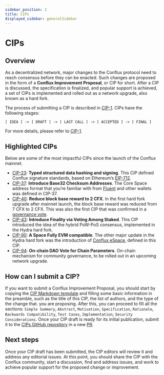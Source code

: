 ```yaml
---
sidebar_position: 2
title: CIPs
displayed_sidebar: generalSidebar
---
```


# CIPs

## Overview

As a decentralized network, major changes to the Conflux protocol need to reach consensus before they can be enacted. Such changes are proposed in the form of a **Conflux Improvement Proposal**, or CIP for short. After a CIP is discussed, the specification is finalized, and popular support is achieved, a set of CIPs is implemented and rolled out as a network upgrade, also known as a hard fork.

The process of submitting a CIP is described in [CIP-1](https://github.com/Conflux-Chain/CIPs/blob/master/CIPs/cip-1.md). CIPs have the following stages:

```
[ IDEA ] -> [ DRAFT ] -> [ LAST CALL ] -> [ ACCEPTED ] -> [ FINAL ]
```

For more details, please refer to [CIP-1](https://github.com/Conflux-Chain/CIPs/blob/master/CIPs/cip-1.md).

## Highlighted CIPs

Below are some of the most impactful CIPs since the launch of the Conflux mainnet.

- [CIP-23](https://github.com/Conflux-Chain/CIPs/blob/master/CIPs/cip-23.md): **Typed structured data hashing and signing**. This CIP defined Conflux signature standards, based on Ethereum’s [EIP-712](https://eips.ethereum.org/EIPS/eip-712).
- [CIP-37](https://github.com/Conflux-Chain/CIPs/blob/master/CIPs/cip-37.md): **Introduce Base32 Checksum Addresses**. The Core Space address format that you’re familiar with from [Fluent](https://fluentwallet.com/) and other wallets was defined in CIP-37.
- [CIP-40](https://github.com/Conflux-Chain/CIPs/blob/master/CIPs/cip-40.md): **Reduce block base reward to 2 CFX**. In the first hard fork upgrade after mainnet launch, the block base reward was reduced from 7 CFX to 2 CFX. This was also the first CIP that was confirmed in a [governance vote](https://governance.confluxnetwork.org/en/governance/).
- [CIP-43](https://github.com/Conflux-Chain/CIPs/blob/master/CIPs/cip-43.md): **Introduce Finality via Voting Among Staked**. This CIP introduced the idea of the hybrid PoW-PoS consensus, implemented in the Hydra hard fork.
- [CIP-90](https://github.com/Conflux-Chain/CIPs/blob/master/CIPs/cip-90.md): **A Space Fully EVM compatible**. The other major update in the Hydra hard fork was the introduction of [Conflux eSpace](https://medium.com/conflux-network/conflux-espace-a-high-level-overview-cdca29bc422a), defined in this CIP.
- [CIP-94](https://github.com/Conflux-Chain/CIPs/blob/master/CIPs/cip-94.md): **On-chain DAO Vote for Chain Parameters**. On-chain mechanism for community governance, to be rolled out in an upcoming network upgrade.

## How can I submit a CIP?

If you want to submit a Conflux Improvement Proposal, you should start by copying the [CIP Markdown template](https://github.com/Conflux-Chain/CIPs/blob/master/cip-template.md) and filling some basic information in the preamble, such as the title of this CIP, the list of authors, and the type of the change that. you are proposing. After this, you can proceed to fill all the sections: ```Simple Summary```, ```Abstract```, ```Motivation```, ```Specification```, ```Rationale```, ```Backwards Compatibility```, ```Test Cases```, ```Implementation```, ```Security Considerations```. Once your CIP draft is ready for its initial publication, submit it to the [CIPs GitHub repository](https://github.com/Conflux-Chain/CIPs) in a new [PR](https://docs.github.com/en/pull-requests/collaborating-with-pull-requests/proposing-changes-to-your-work-with-pull-requests/creating-a-pull-request).

## Next steps

Once your CIP draft has been submitted, the CIP editors will review it and address any editorial issues. At this point, you should share the CIP with the Conflux community, start a discussion, find and address issues, and work to achieve popular support for the proposed change or improvement.
